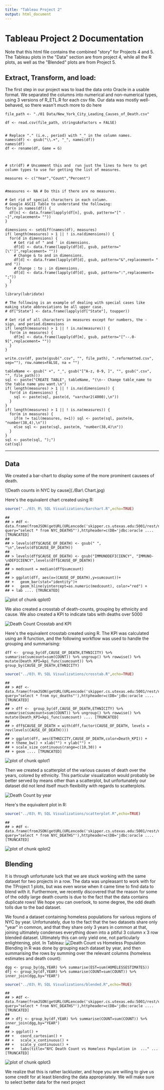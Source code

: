 ```yaml
---
title: "Tableau Project 2"
output: html_document
---
```






# Tableau Project 2 Documentation

Note that this html file contains the combined "story" for Projects 4  and 5. The Tableau
plots in the "Data" section are from project 4, while all the R plots, as well as the 
"Blended" plots are from Project 5.

## Extract, Transform, and load:

The first step in our project was to load the data onto Oracle in a usable format.
We separated the columns into numerical and non-numerical types, using  3 versions of R\_ETL.R for each csv file. 
Our data was mostly well-behaved, so there wasn't much more to do here
```
file_path <- "./01 Data/New_York_City_Leading_Causes_of_Death.csv"

df <- read.csv(file_path, stringsAsFactors = FALSE)


# Replace "." (i.e., period) with "_" in the column names.
names(df) <- gsub("\\.+", "_", names(df))
names(df)
df <- rename(df, Game = G)



# str(df) # Uncomment this and  run just the lines to here to get column types to use for getting the list of measures.

measures <- c("Year","Count","Percent")


#measures <- NA # Do this if there are no measures.

# Get rid of special characters in each column.
# Google ASCII Table to understand the following:
for(n in names(df)) {
  df[n] <- data.frame(lapply(df[n], gsub, pattern="[^ -~]",replacement= ""))
}

dimensions <- setdiff(names(df), measures)
if( length(measures) > 1 || ! is.na(dimensions)) {
  for(d in dimensions) {
    # Get rid of " and ' in dimensions.
    df[d] <- data.frame(lapply(df[d], gsub, pattern="[\"']",replacement= ""))
    # Change & to and in dimensions.
    df[d] <- data.frame(lapply(df[d], gsub, pattern="&",replacement= " and "))
    # Change : to ; in dimensions.
    df[d] <- data.frame(lapply(df[d], gsub, pattern=":",replacement= ";"))
  }
}

library(lubridate)

# The following is an example of dealing with special cases like making state abbreviations be all upper case.
# df["State"] <- data.frame(lapply(df["State"], toupper))

# Get rid of all characters in measures except for numbers, the - sign, and period.dimensions
if( length(measures) > 1 || ! is.na(measures)) {
  for(m in measures) {
    df[m] <- data.frame(lapply(df[m], gsub, pattern="[^--.0-9]",replacement= ""))
  }
}

write.csv(df, paste(gsub(".csv", "", file_path), ".reformatted.csv", sep=""), row.names=FALSE, na = "")

tableName <- gsub(" +", "_", gsub("[^A-z, 0-9, ]", "", gsub(".csv", "", file_path)))
sql <- paste("CREATE TABLE", tableName, "(\n-- Change table_name to the table name you want.\n")
if( length(measures) > 1 || ! is.na(dimensions)) {
  for(d in dimensions) {
    sql <- paste(sql, paste(d, "varchar2(4000),\n"))
  }
}
if( length(measures) > 1 || ! is.na(measures)) {
  for(m in measures) {
    if(m != tail(measures, n=1)) sql <- paste(sql, paste(m, "number(38,4),\n"))
    else sql <- paste(sql, paste(m, "number(38,4)\n"))
  }
}
sql <- paste(sql, ");")
cat(sql)
```


--------------

## Data 
We created a bar-chart to display some of the more prominent causees of death.

![Death counts in NYC by cause](./Bar\ Chart.jpg)

Here's the equivalent chart created using R:

```r
source("../03\ R\ SQL Visualizations/barchart.R",echo=TRUE)
```

```
## 
## > #df <- data.frame(fromJSON(getURL(URLencode('skipper.cs.utexas.edu:5001/rest/native/?query="select * from NYC_DEATHS"'),httpheader=c(DB='jdbc:oracle .... [TRUNCATED] 
## 
## > levels(dff$CAUSE_OF_DEATH) <- gsub(" ", "\n",levels(df$CAUSE_OF_DEATH))
## 
## > levels(dff$CAUSE_OF_DEATH) <- gsub("IMMUNODEFICIENCY", "IMMUNO-\nDEFICIENCY",levels(dff$CAUSE_OF_DEATH))
## 
## > medcount = median(dff$sumcount)
## 
## > ggplot(dff, aes(x=(CAUSE_OF_DEATH),y=sumcount))+
## +   geom_bar(stat="identity")+
## +   geom_hline(yintercept=as.numeric(medcount), color="red") +
## + lab .... [TRUNCATED]
```

![plot of chunk qplot0](figure/qplot0-1.png) 


We also created a crosstab of death-counts, grouping by ethnicity and cause. We also
created a KPI to indicate tabs with deaths over 5000

![Death Count Crosstab and KPI](./Crosstab.jpg)

Here's the equivalent crosstab created using R. The KPI was calculated using an R
function, and the following workflow was used to handle the grouping and summarising:
```
dff <-  group_by(df,CAUSE_OF_DEATH,ETHNICITY) %>% summarise(sumcount=sum(COUNT)) %>% ungroup() %>% rowwise() %>% mutate(Death_KPI=kpi_func(sumcount)) %>% group_by(CAUSE_OF_DEATH,ETHNICITY)
```

```r
source("../03\ R\ SQL Visualizations/crosstab.R",echo=TRUE)
```

```
## 
## > #df <- data.frame(fromJSON(getURL(URLencode('skipper.cs.utexas.edu:5001/rest/native/?query="select * from nyc_deaths"'),httpheader=c(DB='jdbc:oracle .... [TRUNCATED] 
## 
## > dff <-  group_by(df,CAUSE_OF_DEATH,ETHNICITY) %>% summarise(sumcount=sum(COUNT)) %>% ungroup() %>% rowwise() %>% mutate(Death_KPI=kpi_func(sumcount) .... [TRUNCATED] 
## 
## > dff$CAUSE_OF_DEATH = with(dff,factor(CAUSE_OF_DEATH, levels = rev(levels(CAUSE_OF_DEATH))))
## 
## > ggplot(dff, aes(ETHNICITY,CAUSE_OF_DEATH,color=Death_KPI)) + 
## + theme_bw() + xlab("") + ylab("") +
## + scale_size_continuous(range=c(10,30)) + 
## + geom .... [TRUNCATED]
```

![plot of chunk qplot1](figure/qplot1-1.png) 


Then we created a scatterplot of the various causes of death over the years, colored by
ethnicity. This particular visualization would probably be better served by means other
than a scatterplot, but unfortunately our dataset did not lend itself much flexibility
with regards to scatterplots.

![Death Count by year](./Scatterplot.jpg)

Here's the equivalent plot in R:


```r
source("../03\ R\ SQL Visualizations/scatterplot.R",echo=TRUE)
```

```
## 
## > #df <- data.frame(fromJSON(getURL(URLencode('skipper.cs.utexas.edu:5001/rest/native/?query="select * from NYC_DEATHS"'),httpheader=c(DB='jdbc:oracle .... [TRUNCATED]
```

![plot of chunk qplot2](figure/qplot2-1.png) 
## Blending

It is through unfortunate luck that we are stuck working with the same dataset 
for two projects in a row. The data was unpleasant to work with for the TProject 1 plots,
but was even worse when it came time to find data to blend with it. Furthermore,
we recently discovered that the reason for some of the oddly large death counts is due
to the fact that the data contains duplicate rows! We hope you can overlook, to some degree,
the odd death tolls due to the bad dataset.

We found a dataset containing homeless
populations for various regions of NYC by year. Unfortunately, due to the fact that
the two datasets share only "year" in common, and that they share only 3 years in
common at that, joining ultimately condenses everything down into a pitiful 3 column x
3 row blended dataset. Ultimately this can only yield one, not particularly enlightening, plot.
In Tableau:
![Death Count vs Homeless Population](./Blended.jpg)
Blending in R was done by grouping each dataset by year, and then summarising the rows by summing over the relevant columns (homeless estimates and death count):
```
dgg <- group_by(dg,YEAR) %>% summarise(EST=sum(HOMELESSESTIMATES))
dfj <- group_by(df,YEAR) %>% summarise(COUNT=sum(COUNT)) %>% inner_join(dgg,by="YEAR")
```

```r
source("../03\ R\ SQL Visualizations/blended.R",echo=TRUE)
```

```
## 
## > #df <- data.frame(fromJSON(getURL(URLencode('skipper.cs.utexas.edu:5001/rest/native/?query="select * from NYC_DEATHS"'),httpheader=c(DB='jdbc:oracle .... [TRUNCATED] 
## 
## > dfj <- group_by(df,YEAR) %>% summarise(COUNT=sum(COUNT)) %>% inner_join(dgg,by="YEAR")
## 
## > ggplot() +
## +   coord_cartesian() + 
## +   scale_x_continuous() +
## +   scale_y_continuous() +
## +   labs(title="NYC Death Count vs Homeless Population in  ..." ... [TRUNCATED]
```

![plot of chunk qplot3](figure/qplot3-1.png) 

We realize that this is rather lackluster, and hope you are willing to give us some credit
for at least blending the data appropriately. We will make sure to select better data
for the next project

